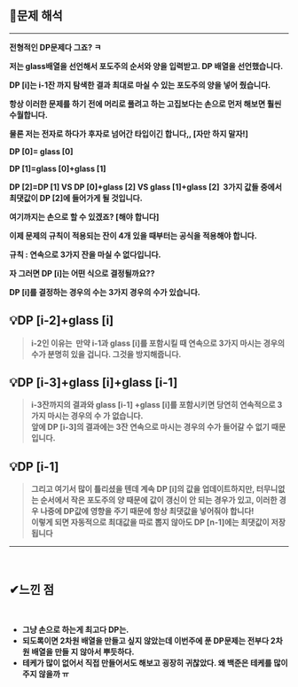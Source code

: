 ## **🔎문제 해석** 

---

**전형적인 DP문제다 그죠? ㅋ**

**저는 glass배열을 선언해서 포도주의 순서와 양을 입력받고. DP 배열을 선언했습니다.**

**DP \[i\]는 i-1잔 까지 탐색한 결과 최대로 마실 수 있는 포도주의 양을 넣어 줬습니다.**

**항상 이러한 문제를 하기 전에 머리로 풀려고 하는 고집보다는 손으로 먼저 해보면 훨씬 수월합니다.**

**물론 저는 전자로 하다가 후자로 넘어간 타입이긴 합니다,, \[자만 하지 말자!\]**

**DP \[0\]= glass \[0\]**

**DP \[1\]=glass \[0\]+glass \[1\]**

**DP \[2\]=DP \[1\] VS DP \[0\]+glass \[2\] VS glass \[1\]+glass \[2\]  3가지 값들 중에서 최댓값이 DP \[2\]에 들어가게 될 것입니다.**

**여기까지는 손으로 할 수 있겠죠? \[해야 합니다\]**

**이제 문제의 규칙이 적용되는 잔이 4개 있을 때부터는 공식을 적용해야 합니다.**

**규칙 : 연속으로 3가지 잔을 마실 수 없다입니다.**

**자 그러면 DP \[i\]는 어떤 식으로 결정될까요??**

**DP \[i\]를 결정하는 경우의 수는 3가지 경우의 수가 있습니다.**

## **💡DP \[i-2\]+glass \[i\]**

> **i-2인 이유는  만약 i-1과 glass \[i\]를 포함시킬 때 연속으로 3가지 마시는 경우의 수가 분명히 있을 겁니다. 그것을 방지해줍니다.**

## **💡DP \[i-3\]+glass \[i\]+glass \[i-1\]**

> **i-3잔까지의 결과와 glass \[i-1\] +glass \[i\]를 포함시키면 당연히 연속적으로 3가지 마시는 경우의 수 가 없습니다.**  
> **앞에 DP \[i-3\]의 결과에는 3잔 연속으로 마시는 경우의 수가 들어갈 수 없기 때문입니다.**

## **💡DP \[i-1\]**

> **그리고 여기서 많이 틀리셨을 텐데 계속 DP \[i\]의 값을 업데이트하지만, 터무니없는 순서에서 작은 포도주의 양 때문에 값이 갱신이 안 되는 경우가 있고, 이러한 경우 나중에 DP값에 영향을 주기 때문에 항상 최댓값을 넣어줘야 합니다!**  
> **이렇게 되면 자동적으로 최대값을 따로 뽑지 않아도 DP \[n-1\]에는 최댓값이 저장됩니다**

---
​
## **✔느낀 점**
​
-   **그냥 손으로 하는게 최고다 DP는.**
-   **되도록이면 2차원 배열을 만들고 싶지 않았는데 이번주에 푼 DP문제는 전부다 2차원 배열을 만들 지 않아서 뿌듯하다.**
-   **테케가 많이 없어서 직접 만들어서도 해보고 굉장히 귀찮았다. 왜 백준은 테케를 많이 주지 않을까 ㅠ**
